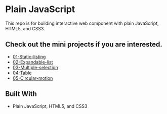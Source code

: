# Plain JavaScript
This repo is for building interactive web component with plain JavaScript, HTML5, and CSS3.

## Check out the mini projects if you are interested.

* [01-Static-listing](https://github.com/TimZeng/plain-JS/tree/master/01-Static-listing)
* [02-Expandable-list](https://github.com/TimZeng/plain-JS/tree/master/02-Expandable-list)
* [03-Multiple-selection](https://github.com/TimZeng/plain-JS/tree/master/03-Multiple-selection)
* [04-Table](https://github.com/TimZeng/plain-JS/tree/master/04-Table)
* [05-Circular-motion](https://github.com/TimZeng/plain-JS/tree/master/05-Circular-motion)

## Built With

* Plain JavaScript, HTML5, and CSS3